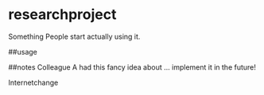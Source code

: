 # researchproject
Something
People start actually using it. 

##usage

##notes
Colleague A had this fancy idea about ... implement it in the future!

Internetchange
